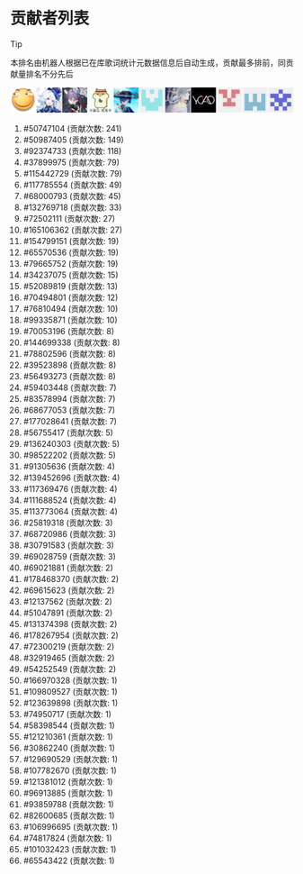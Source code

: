 # 贡献者列表

> [!TIP]
> 本排名由机器人根据已在库歌词统计元数据信息后自动生成，贡献最多排前，同贡献量排名不分先后

![贡献者头像画廊](./CONTRIBUTORS.svg)

1. #50747104 (贡献次数: 241)
2. #50987405 (贡献次数: 149)
3. #92374733 (贡献次数: 118)
4. #37899975 (贡献次数: 79)
5. #115442729 (贡献次数: 79)
6. #117785554 (贡献次数: 49)
7. #68000793 (贡献次数: 45)
8. #132769718 (贡献次数: 33)
9. #72502111 (贡献次数: 27)
10. #165106362 (贡献次数: 27)
11. #154799151 (贡献次数: 19)
12. #65570536 (贡献次数: 19)
13. #79665752 (贡献次数: 19)
14. #34237075 (贡献次数: 15)
15. #52089819 (贡献次数: 13)
16. #70494801 (贡献次数: 12)
17. #76810494 (贡献次数: 10)
18. #99335871 (贡献次数: 10)
19. #70053196 (贡献次数: 8)
20. #144699338 (贡献次数: 8)
21. #78802596 (贡献次数: 8)
22. #39523898 (贡献次数: 8)
23. #56493273 (贡献次数: 8)
24. #59403448 (贡献次数: 7)
25. #83578994 (贡献次数: 7)
26. #68677053 (贡献次数: 7)
27. #177028641 (贡献次数: 7)
28. #56755417 (贡献次数: 5)
29. #136240303 (贡献次数: 5)
30. #98522202 (贡献次数: 5)
31. #91305636 (贡献次数: 4)
32. #139452696 (贡献次数: 4)
33. #117369476 (贡献次数: 4)
34. #111688524 (贡献次数: 4)
35. #113773064 (贡献次数: 4)
36. #25819318 (贡献次数: 3)
37. #68720986 (贡献次数: 3)
38. #30791583 (贡献次数: 3)
39. #69028759 (贡献次数: 3)
40. #69021881 (贡献次数: 2)
41. #178468370 (贡献次数: 2)
42. #69615623 (贡献次数: 2)
43. #12137562 (贡献次数: 2)
44. #51047891 (贡献次数: 2)
45. #131374398 (贡献次数: 2)
46. #178267954 (贡献次数: 2)
47. #72300219 (贡献次数: 2)
48. #32919465 (贡献次数: 2)
49. #54252549 (贡献次数: 2)
50. #166970328 (贡献次数: 1)
51. #109809527 (贡献次数: 1)
52. #123639898 (贡献次数: 1)
53. #74950717 (贡献次数: 1)
54. #58398544 (贡献次数: 1)
55. #121210361 (贡献次数: 1)
56. #30862240 (贡献次数: 1)
57. #129690529 (贡献次数: 1)
58. #107782670 (贡献次数: 1)
59. #121381012 (贡献次数: 1)
60. #96913885 (贡献次数: 1)
61. #93859788 (贡献次数: 1)
62. #82600685 (贡献次数: 1)
63. #106996695 (贡献次数: 1)
64. #74817824 (贡献次数: 1)
65. #101032423 (贡献次数: 1)
66. #65543422 (贡献次数: 1)
